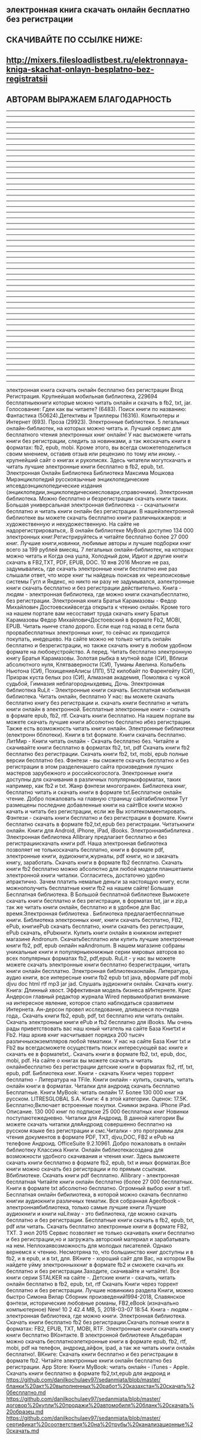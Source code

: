 электронная книга скачать онлайн бесплатно без регистрации
--------------------------------------------------
СКАЧИВАЙТЕ ПО ССЫЛКЕ НИЖЕ:
--------------------------------------------------
http://mixers.filesloadlistbest.ru/elektronnaya-kniga-skachat-onlayn-besplatno-bez-registratsii
--------------------------------------------------
АВТОРАМ ВЫРАЖАЕМ БЛАГОДАРНОСТЬ
--------------------------------------------------
--------------------------------------------------
--------------------------------------------------
--------------------------------------------------
--------------------------------------------------
--------------------------------------------------
--------------------------------------------------
--------------------------------------------------
--------------------------------------------------
--------------------------------------------------
--------------------------------------------------
--------------------------------------------------
--------------------------------------------------
--------------------------------------------------
--------------------------------------------------
--------------------------------------------------
--------------------------------------------------
--------------------------------------------------
--------------------------------------------------
--------------------------------------------------
--------------------------------------------------
--------------------------------------------------
--------------------------------------------------
--------------------------------------------------
--------------------------------------------------
--------------------------------------------------
--------------------------------------------------
--------------------------------------------------
--------------------------------------------------
--------------------------------------------------
--------------------------------------------------
--------------------------------------------------
--------------------------------------------------
--------------------------------------------------
--------------------------------------------------
--------------------------------------------------
--------------------------------------------------
--------------------------------------------------
--------------------------------------------------
--------------------------------------------------
--------------------------------------------------
--------------------------------------------------
--------------------------------------------------
--------------------------------------------------
--------------------------------------------------
--------------------------------------------------
--------------------------------------------------
--------------------------------------------------
--------------------------------------------------
--------------------------------------------------
электронная книга скачать онлайн бесплатно без регистрации Вход Регистрация. Крупнейшая мобильная библиотека, 229694 бесплатныекниги которые можно читать онлайн и скачать в fb2, txt, jar. Голосование: Гдеи как вы читаете? (6483). Поиск книги по названию: Фантастика (50624).Детективы и Триллеры (16316). Компьютеры и Интернет (693). Проза (29923). Электронные библиотеки. 5 легальных онлайн-библиотек, на которых можно читать и. Лучший сервис для бесплатного чтения электронных книг онлайн! У нас высможете читать книги без регистрации, следить за новинками, а так жескачать книги в форматах: fb2, epub, mobi. Кроме этого, вы всегда сможетеподелиться своим мнением, оставив отзыв или рецензию по тому или иному. - крупнейший сайт о книгах и рукописях. Здесь читатели могутскачать и читать лучшие электронные книги бесплатно в fb2, epub, txt. Электронная Онлайн Библиотека  Библиотека Максима Мошкова  Мирэнциклопедий  русскоязычные энциклопедические ипсевдоэнциклопедические издания (энциклопедии,энциклопедическиесловари,справочники). Электронная библиотека. Можно бесплатно и безрегистрации скачать книги таких. Большая универсальная электронная библиотека -  - скачатькниги бесплатно и читать книги онлайн без регистрации. В нашейэлектронной библиотеке вы можете скачать бесплатно книги различныхжанров: и художественную и нехудожественную. На сайте не надорегистрироваться,. В онлайн библиотеке MyBook доступно 134 000 электронных книг.Регистрируйтесь и читайте бесплатно более 27 000 книг. Лучшие книги,новинки, любимые авторы и лучшие подборки книг всего за 199 рублей вмесяц. 7 легальных онлайн-библиотек, на которых можно читать и
Когда она ушла, Холодный дом, Идиот и другие книги скачать в FB2,TXT, PDF, EPUB, DOC. 10 янв 2016  Многие не раз, задумывались, где скачать электронные книги бесплатно ине раз слышали ответ, что море книг ты найдешь поискав их черезпоисковые системы Гугл и Яндекс, но никто ни разу не задумывался, аэлектронные книги скачать бесплатно и без регистрации действительно. Книга - людям - электронная библиотека, где можно книги скачатьбесплатно, без регистрации. Электронная книга Братья Карамазовы - Федор Михайлович Достоевскийвсегда открыта к чтению онлайн. Кроме того на нашем портале вам несоставит труда скачать книгу Братья Карамазовы Федор МихайловичДостоевский в формате Fb2, MOBI, EPUB. Читать нынче стало дорого. Если еще год назад в сети была прорвабесплатных электронных книг, то сейчас их приходится покупать, инедешево.  На сайте можно не только читать онлайн бесплатно и безрегистрации, но также скачать книгу в любом удобном формате на любоеустройство. А перед. Читать бесплатно электронную книгу Братья Карамазовы. Золотая рыбка в мутной воде (СИ), Вблизи абсолютного нуля, Клятваверности (СИ), Туманы Авелина. Колыбель Ньютона (СИ), ПохищениеАлисы (ЛП), 512 килобайт по Фаренгейту (СИ), Призрак куста белых роз (СИ), Алмазная академия, Помолвка с чужой судьбой, Гимназия неблагородныхдевиц, Дочь. Электронная библиотека RuLit - Электронные книги скачать. Бесплатная мобильная библиотека. Читать онлайн, бесплатно
У нас: вы можете скачать бесплатно книгу без регистрации и. скачать книги бесплатно и читать книги онлайн в электронной. Бесплатные электронные книги - скачать в формате epub, fb2, rtf. Скачать книги бесплатно. На нашем портале вы можете скачать лучшие книги абсолютно бесплатно ибез регистрации. Также есть возможность читать книги онлайн. Электронные библиотеки (електронн бблотеки). Книги в txt формате. Книги скачать бесплатно. ЛитМир - Книги читать онлайн - Скачать бесплатно без. Читайте и скачивайте книги бесплатно в форматах fb2, txt, pdf
Скачать книги fb2 бесплатно без регистрации. Скачать книги fb2, txt, mobi, epub полные версии бесплатно без. Фэнтези - вы сможете скачать бесплатно и без регистрации в этом разделенашего сайта произведения лучших мастеров зарубежного и российскогослога. Электронные книги доступны для скачивания в различных популярныхформатах, таких например, как fb2 и txt. Жанр фэнтези многогранен. Библиотека книг, бесплатно читать и скачать книги в формате txt.Бесплатное онлайн чтение.  Добро пожаловать на главную страницу сайтабиблиотеки  Тут размещены последние добавленные книги на сайтВсе книги можно качать и читать без регистрации, если же Вы хотитекомментировать. Фэнтези - скачать книги бесплатно и без регистрации в формате. Книги бесплатно скачать в формате fb2,txt,epub без регистрации. Читатькниги онлайн. Книги для Android, iPhone, iPad, iBooks. Электроннаябиблитека . Электронная библиотека Allibrary предлагает бесплатно и без регистрациискачать книги pdf. Наша электронная библиотека позволяет не толькоскачать бесплатно, книги в формате pdf, электронные книги, аудиокниги,журналы, pdf книги, но и закачать книгу, заработать. Скачать книги в формате fb2 бесплатно. Cкачать книги fb2 бесплатно можно абсолютно для любой модели планшетаили электронной книги читалки. Согласитесь, достаточно удобно ипрактично. Зачем платить немалые деньги за настоящую книгу, если можнополучить бесплатные книги fb2 на нашем сайте!
Большая Бесплатная библиотека. В Большой бесплатной библиотеке Выможете скачать книги бесплатно и без регистрации, в форматах txt, jar и zip,а так же читать книги онлайн, бесплатно и в удобное для Вас время.Электронная библиотека . Библиотека предлагаетбесплатные книги. Библиотека электронных книг, книги скачать бесплатно, FB2, ePub, книгиePub скачать бесплатно, книги скачать без регистрации, ePub скачать, ePubкниги. Купить книги онлайн в книжном интернет магазине Andronum. Скачатьбесплатно или купить лучшие электронные книги fb2, pdf, epub онлайн наAndronum. В нашем магазине собраны уникальные книги и популярныекнижные серии мировых авторов во всех популярных форматах fb2, pdf,epub. RuLit - у нас вы можете можете скачать электронные книги бесплатно безрегистрации, читать книги онлайн бесплатно. Электронная библиотекаонлайн. Литература, аудио книги, все интересные книги fb2 epub txt java, вформате pdf mobi djvu doc html rtf mp3 jar jad. Слушать аудиокниги онлайн. Скачать книгу. Книга: Длинный хвост. Эффективная модель бизнеса вИнтернете. Крис Андерсон  главный редактор журнала Wired первымобратил внимание на интересное явление, которое стало наблюдаться сразвитием Интернета. Ан-дерсон провел исследование, длившееся почтидва года,. Скачать книги fb2, epub, pdf, txt бесплатно или читать онлайн. Скачать электронные книги ePub и fb2 бесплатно для iBooks. Мы очень рады приветствовать вас наш юный читатель на сайте База Книгtxt и Fb2. Наш архив книг насчитывает порядка 200 тысяч различныхэкземпляров любой тематики. У нас на сайте База Книг txt и Fb2 вы всегдасможете осуществить поиск интересующей вас книге и скачать ее в форматеtxt,. Скачать книги в формате fb2, txt, epub, doc, mobi, pdf.
На сайте о книгах  вы можете скачать и читать онлайнбесплатно без регистрации детские книги в форматах fb2, rtf, txt, epub, pdf. Библиотека книг. Книги - скачать Книги через торрент бесплатно - Литература на TFile. Книги онлайн - купить, скачать, читать онлайн книги в форматах. Читалки для андроид скачать бесплатно  Бесплатные. Книги MyBook: читать онлайн 17. Более 130 000 книг на русском. LITRESGLOBAL S.A. Книги:  4 в этой категории. Оценок: 17.5K. Бесплатно;Включает встроенные покупки. Снимки экрана. iPhone  iPad. Описание. 130 000 книг по подписке  25 000 бесплатных книг  Новинки поступаютежедневно. Читалки для Андроид. В данной категории Вы можете скачать читалки дляАндроид совершенно бесплатно на русском языке без регистрации и смс.Читалки - это программы для чтения документов в формате PDF, TXT, djvu,DOC, FB2 и ePub на телефоне Андроид. OfficeSuite 9.2.10961. Добро пожаловать в онлайн библиотеку Классика Книги. Онлайн библиотекасоздана для возможности удобного скачивания и чтения книг. Здесь выможете скачать книги бесплатно в формате fb2, epub, txt и иных форматах.Все книги можно скачать без регистрации и по прямым ссылкам. Вбиблиотеке. Скачать книги pdf бесплатно. Allibrary - электронная бесплатная
Читайте книги онлайн бесплатно (более 27 000 бесплатных. Книги в формате txt абсолютно бесплатно. Огромный выбор книг в txt!. Бесплатная онлайн бибилиотека, в которой можно скачать бесплатно книгии аудиокниги различных тематик. Вся собранная  Ageofbook - электроннаябиблиотека, только самые лучшие книги  Лучшие аудиокниги и книги наLitway - это библиотека, где можно скачать бесплатно и без регистрации. Бесплатные книги  скачать в fb2, epub, txt, pdf или читать. Cкачать бесплатно электронные книги в формате FB2, TXT. 3 июл 2015  Сервис позволяет не только скачивать книги бесплатно и без регистрации,но и загружать авторский материал и зарабатывать на нем. Неплохаявозможность для молодых писателей. Однако вернемся к чтению. Несмотряна то, что большинство книг доступны и в fb2, и в epub, и в txt, для. ВКниге - хороший сайт для Вас, на котором Вы найдете уйму электронныхкниг в формате fb2 и сможете скачать их бесплатно и без регистрации.Заходите, скачивайте и читайте!. Все книги серии STALKER на сайте  -. Детские книги - скачать, читать онлайн бесплатно в fb2, epub, txt, rtf
Скачать Книги через торрент бесплатно и без регистрации. Лучшие новинкииз раздела Книги, можно быстро  Симона Вилар  Сборник произведений1994-2018, Славянское фэнтези, исторические любовные романы, FB2,eBook (изначально компьютерное) New! 10  2 42.4 MB, 5, 2018-03-07 18:54. Книга - людям - электронная библиотека, где можно книги. Электронная библиотека. Скачать книги бесплатно fb2 без регистрации.Скачать полные книги в форматах: FB2, EPUB, TXT, MOBI, RTF. Электронные книги скачать книгу книги бесплатно    ВКонтакте. В электронной библиотеке Альдебаран можно скачать бесплатноэлеткронные книги в формате epub, fb2, rtf, mobi, pdf на телефон, андроид,айфон, ipad, а так же читать книги онлайн бесплатно!. ВКниге: Cкачать книги бесплатно и без регистрации в формате fb2. Читайте электронные книги онлайн бесплатно без регистрации. App Store: Книги MyBook: читать онлайн - iTunes - Apple. Скачать книги бесплатно в формате fb2,txt,epub для андроид и
https://github.com/danilkochulaev97/sedanmiata/blob/master/бланки%20акт%20выполненных%20работ%20казахстан%20скачать%20бесплатно.md
https://github.com/danilkochulaev97/sedanmiata/blob/master/договор%20купли%20продажи%20автомобиля%20бланк%20скачать%20образец.md
https://github.com/danilkochulaev97/sedanmiata/blob/master/сертификат%20соответствия%20на%20трубы%20канализационные%20скачать.md